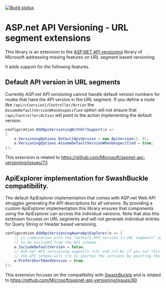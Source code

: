 [![Build status](https://ci.appveyor.com/api/projects/status/4mtheyq9rl07ynsl/branch/master?svg=true)](https://ci.appveyor.com/project/Danielku15/aspnet-url-versioning/branch/master)


# ASP.net API Versioning - URL segment extensions

This library is an extension to the [ASP.NET API versioning](https://github.com/Microsoft/aspnet-api-versioning) library of Microsoft addressing 
missing features on URL segment based versioning. 

It adds support for the following features. 

## Default API version in URL segments

Currently *ASP.net API versioning* cannot handle default version numbers for routes that have the API version in the URL segment. If you define a route
like `/api/v{version}/Controller/Action` the `AssumeDefaultVersionWhenUnspecified` option will not ensure that `/api/Controller/Action` will point to the 
action implementing the default version. 

```csharp
configuration.AddApiVersioningWithUrlSupport(o =>
{
    o.VersioningOptions.DefaultApiVersion = new ApiVersion(3, 0);
    o.VersioningOptions.AssumeDefaultVersionWhenUnspecified = true;
});
```
This extension is related to https://github.com/Microsoft/aspnet-api-versioning/issues/73

## ApiExplorer implementation for SwashBuckle compatibility. 

The default ApiExplorer implementation that comes with ASP.net Web API struggles generating the API descriptions for all versions. 
By providing a custom ApiExplorer implementation this library ensures that components using the ApiExplorer can access the individual versions. 
Note that also this extension focuses on URL segments and will not generate individual entries for Query String or Header based versioning. 

```csharp
configuration.AddApiVersioningAwareApiExplorer(o => {
    // in combination with the "Default API version in URL segments" extension you might want to prevent the default version routes
    // to be excluded from the API schema. 
    o.IncludeDefaultVersion = false; 
    // ASP.net API versioning supports /v3/ and /v3.0/ if you set this option to true
    // the API schema will try to shorten the versions by omitting the minor version part. 
    o.PreferShortHandVersion = true;
});
```

This extension focuses on the compatibility with [SwashBuckle](https://github.com/domaindrivendev/Swashbuckle) and is related to https://github.com/Microsoft/aspnet-api-versioning/issues/60

